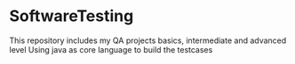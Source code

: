# SoftwareTesting
This repository includes my QA projects basics, intermediate and advanced level
Using java as core language to build the testcases 

